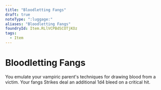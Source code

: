 ```yaml
---
title: "Bloodletting Fangs"
draft: true
noteType: ":luggage:"
aliases: "Bloodletting Fangs"
foundryId: Item.RLlVCPBdSCOTjKOz
tags:
  - Item
---
```


# Bloodletting Fangs

You emulate your vampiric parent's techniques for drawing blood from a victim. Your fangs Strikes deal an additional 1d4 bleed on a critical hit.
